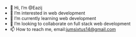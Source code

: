 - 👋 Hi, I’m @Eazij
- 👀 I’m interested in web development
- 🌱 I’m currently learning web development
- 💞️ I’m looking to collaborate on full stack web development
- 📫 How to reach me, email:jumsixtus14@gmail.com

<!---
Eazij/Eazij is a ✨ special ✨ repository because its `README.md` (this file) appears on your GitHub profile.
You can click the Preview link to take a look at your changes.
--->
